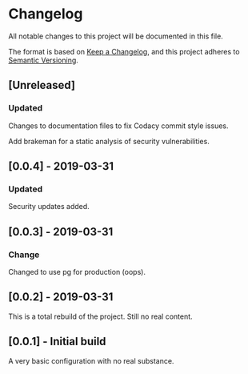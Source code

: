 # Changelog

All notable changes to this project will be documented in this file.

The format is based on [Keep a Changelog](https://keepachangelog.com/en/1.0.0/),
and this project adheres to [Semantic Versioning](https://semver.org/spec/v2.0.0.html).

## \[Unreleased]

### Updated

Changes to documentation files to fix Codacy commit style issues.

Add brakeman for a static analysis of security vulnerabilities.

## \[0.0.4] - 2019-03-31

### Updated

Security updates added.

## \[0.0.3] - 2019-03-31

### Change

Changed to use pg for production (oops).

## \[0.0.2] - 2019-03-31

This is a total rebuild of the project. Still no real content.

## \[0.0.1] - Initial build

A very basic configuration with no real substance.